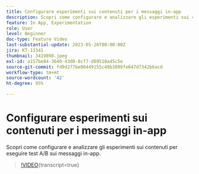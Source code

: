 ```yaml
---
title: Configurare esperimenti sui contenuti per i messaggi in-app
description: Scopri come configurare e analizzare gli esperimenti sui contenuti per eseguire test A/B sui messaggi in-app.
feature: In App, Experimentation
role: User
level: Beginner
doc-type: Feature Video
last-substantial-update: 2023-05-26T00:00:00Z
jira: KT-13341
thumbnail: 3419898.jpeg
exl-id: a157be84-3640-43d0-8cf7-d09510a45c5e
source-git-commit: fd9d277be00449155c49b3809fe647d7342b6acd
workflow-type: tm+mt
source-wordcount: '42'
ht-degree: 95%

---
```


# Configurare esperimenti sui contenuti per i messaggi in-app

Scopri come configurare e analizzare gli esperimenti sui contenuti per eseguire test A/B sui messaggi in-app.

>[!VIDEO](https://video.tv.adobe.com/v/3419898/?learn=on){transcript=true}
